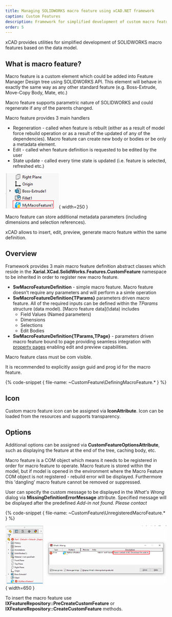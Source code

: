 ```yaml
---
title: Managing SOLIDWORKS macro feature using xCAD.NET framework
caption: Custom Features
description: Framework for simplified development of custom macro features using SOLIDWORKS API
order: 5
---
```

xCAD provides utilities for simplified development of SOLIDWORKS macro features based on the data model.

## What is macro feature?

Macro feature is a custom element which could be added into Feature Manager Design tree using SOLIDWORKS API. This element will behave in exactly the same way as any other standard feature (e.g. Boss-Extrude, Move-Copy Body, Mate, etc.)

Macro feature supports parametric nature of SOLIDWORKS and could regenerate if any of the parents changed.

Macro feature provides 3 main handlers

* Regeneration - called when feature is rebuilt (either as a result of model force rebuild operation or as a result of the updated of any of the dependencies). Macro feature can create new body or bodies or be only a metadata element.
* Edit - called when feature definition is requested to be edited by the user
* State update - called every time state is updated (i.e. feature is selected, refreshed etc.)

![Macro feature in the feature manager tree](feature-mgr-tree-macro-feature.png){ width=250 }

Macro feature can store additional metadata parameters (including dimensions and selection references).

xCAD allows to insert, edit, preview, generate macro feature within the same definition.

## Overview

Framework provides 3 main macro feature definition abstract classes which reside in the **Xarial.XCad.SolidWorks.Features.CustomFeature** namespace to be inherited in order to register new macro feature.

* **SwMacroFeatureDefinition** - simple macro feature. Macro feature doesn't require any parameters and will perform a a simle operation
* **SwMacroFeatureDefinition{TParams}** parameters driven macro feature. All of the required inputs can be defined within the *TParams* structure (data model). [Macro feature data](\data\) includes
    * Field Values (Named parameters)
    * Dimensions
    * Selections
    * Edit Bodies
* **SwMacroFeatureDefinition{TParams,TPage}** - parameters driven macro feature bound to page providing seamless integration with [property pages](/property-pages/) enabling edit and preview capabilities.

Macro feature class must be com visible.

It is recommended to explicitly assign guid and prog id for the macro feature.

{% code-snippet { file-name: ~CustomFeature\DefiningMacroFeature.* } %}

## Icon

Custom macro feature icon can be assigned via **IconAttribute**. Icon can be loaded from the resources and supports transparency.

## Options

Additional options can be assigned via **CustomFeatureOptionsAttribute**, such as displaying the feature at the end of the tree, caching body, etc.

Macro feature is a COM object which means it needs to be registered in order for macro feature to operate. Macro feature is stored within the model, but if model is opened in the environment where the Macro Feature COM object is not registered - rebuild error will be displayed. Furthermore this 'dangling' macro feature cannot be removed or suppressed.

User can specify the custom message to be displayed in the *What's Wrong* dialog via **MissingDefinitionErrorMessage** attribute. Specified message will be displayed after the predefined *Add-in not found. Please contact*

{% code-snippet { file-name: ~CustomFeature\UnregisteredMacroFeature.* } %}

![Rebuild error message for unregistered macro feature](unregistered-macro-feature.png){ width=650 }

To insert the macro feature use **IXFeatureRepository::PreCreateCustomFeature** or **IXFeatureRepository::CreateCustomFeature** methods.